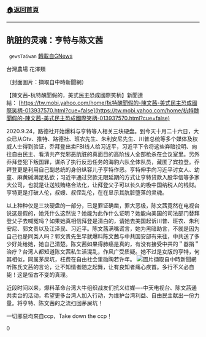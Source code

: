 ###  [:house:返回首頁](https://github.com/ourhimalayas/txt)
---

## 肮脏的灵魂：亨特与陈文茜
` gewsTaiwan` [轉載自GNews](https://gnews.org/zh-hans/460880/)

台灣農場 花澤類

（封面圖片：擷取自中時新聞網）

【陳文茜-杭特醜聞假的，美式民主恐成國際笑柄】新聞連結： [https://tw.mobi.yahoo.com/home/杭特醜聞假的-陳文茜-美式民主恐成國際笑柄-013937570.html?cue=false](https://tw.mobi.yahoo.com/home/杭特醜聞假的-陳文茜-美式民主恐成國際笑柄-013937570.html?cue=false)

2020.9.24，路德社开始爆料与亨特等人相关三块硬盘。到今天十月二十六日，大众已从Gtv、推特、路德社、班农先生、朱利安尼先生、川普总统等多个媒体及权威人士得到验证，乔拜登出卖FBI线人给习近平，习近平下令将这些弃暗投明、向往自由民主、看清共产党邪恶肮脏的真面目的高阶线人全部枪杀在会议室里。另外乔拜登犯下叛国罪，谋杀了执行反恐任务的海豹六队全体队员，藏匿了宾拉登。乔拜登更是利用自己副总统的身份纵容儿子亨特作恶。亨特伸手向习近平讨女人、幼童、麻黄碱满足私欲；习近平通过贷款无限延期的方式让亨特贷款入股华信等多家大公司，也就是让送钱贿络合法化，让拜登父子可以长久的吸中国纳税人的钱财。亨特更是打破人伦，叔嫂、叔侄乱伦，在在显示其肮脏堕落的灵魂。

以上种种仅是三块硬盘的一部分，已是罪证确凿，罪大恶极，陈文茜竟然在电视台说这是假的，她凭什么这然说？她能为此作什么证明？她能向美国的司法部门替拜登父子去喊冤吗？如果她真相信拜登是清白的，请她去美国起诉川普、班农、朱利安尼、郭文贵以及江泽民、习近平。陈文茜满嘴谎言，她为黑暗助言，不就是因为自己也是同类人吗？郭文贵先生早就爆料陈文茜与中共国安部有来往，中共送了多少好处给她，她自己清楚。陈文茜如果得肺癌是真的，有没有接受中共的＂器捐＂治疗？台湾人都知道陈文茜私生活混乱，作风广受质疑。她不过是女版的亨特，何其相似，同属茅屎坑，枉费在自由社会里勋陶若许年。
![]()![](https://gnews-media-offload.s3.amazonaws.com/wp-content/uploads/2020/10/27014402/9a65c48e866a6d403a20d0584f27c476.jpg)圖片擷取自中時新聞網
听陈氏文茜的言论，让不知情者随之起舞，让有良知者痛心疾首。多行不义必自毙！这是恒古不变的真理。

近段时间以来，爆料革命台湾大牛组织战友们抗义红媒—-中天电视台、陈文茜通共卖台的活动，希望更多台湾人加入行动，为维护台湾利益、自由民主献出一份力量。将亨特、陈文茜的之流扫回茅屎坑！

一切邪惡均來自ccp，Take down the ccp！

0
